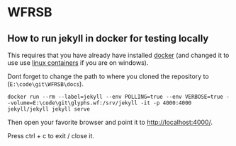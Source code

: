 # WFRSB

## How to run jekyll in docker for testing locally

This requires that you have already have installed [docker](https://www.docker.com/get-docker) (and changed it to use use [linux containers](https://docs.docker.com/docker-for-windows/#switch-between-windows-and-linux-containers) if you are on windows).

Dont forget to change the path to where you cloned the repository to (`E:\code\git\WFRSB\docs`).

`docker run --rm --label=jekyll --env POLLING=true --env VERBOSE=true --volume=E:\code\git\glyphs.wf:/srv/jekyll -it -p 4000:4000 jekyll/jekyll jekyll serve`

Then open your favorite browser and point it to [http://localhost:4000/](http://localhost:4000/).

Press ctrl + c to exit / close it.